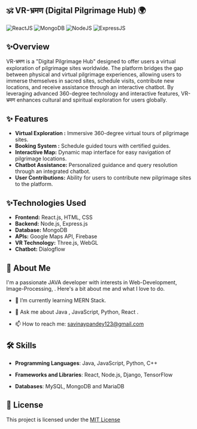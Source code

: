 
##            🕉️ VR-भ्रमण (Digital Pilgrimage Hub) 🌍 
![ReactJS](https://img.shields.io/badge/React.JS-blue) 
![MongoDB](https://img.shields.io/badge/MongoDB-Database-green)
![NodeJS](https://img.shields.io/badge/NodeJS-connector-orange)
![ExpressJS](https://img.shields.io/badge/ExpressJS-middleware-blue)


## ✨Overview
VR-भ्रमण is a "Digital Pilgrimage Hub" designed to offer users a virtual exploration of pilgrimage sites worldwide. The platform bridges the gap between physical and virtual pilgrimage experiences, allowing users to immerse themselves in sacred sites, schedule visits, contribute new locations, and receive assistance through an interactive chatbot. By leveraging advanced 360-degree technology and interactive features, VR-भ्रमण enhances cultural and spiritual exploration for users globally.

## ✨ Features

- **Virtual Exploration :** Immersive 360-degree virtual tours of pilgrimage sites.
- **Booking System :** Schedule guided tours with certified guides.
- **Interactive Map:** Dynamic map interface for easy navigation of pilgrimage locations.
- **Chatbot Assistance:** Personalized guidance and query resolution through an integrated chatbot.
- **User Contributions:** Ability for users to contribute new pilgrimage sites to the platform.

## ✨Technologies Used
- **Frontend:** React.js, HTML, CSS
- **Backend:** Node.js, Express.js
- **Database:** MongoDB
- **APIs:** Google Maps API, Firebase
- **VR Technology:** Three.js, WebGL
- **Chatbot:** Dialogflow




## 🚀 About Me
I'm a passionate JAVA developer with interests in Web-Development, Image-Processing, . Here's a bit about me and what I love to do.

* 🌱 I’m currently learning MERN Stack.

* 💬 Ask me about Java , JavaScript, Python, React .

* 📫 How to reach me: savinaypandey123@gmail.com

## 🛠️ Skills
* **Programming Languages**: Java, JavaScript, Python, C++ 

* **Frameworks and Libraries**: React, Node.js, Django, TensorFlow

* **Databases**: MySQL, MongoDB and MariaDB 


## 📜 License

This project is licensed under the [MIT License](https://choosealicense.com/licenses/mit/)

